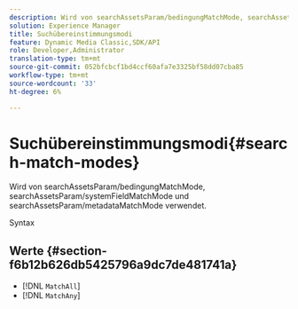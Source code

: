 ```yaml
---
description: Wird von searchAssetsParam/bedingungMatchMode, searchAssetsParam/systemFieldMatchMode und searchAssetsParam/metadataMatchMode verwendet.
solution: Experience Manager
title: Suchübereinstimmungsmodi
feature: Dynamic Media Classic,SDK/API
role: Developer,Administrator
translation-type: tm+mt
source-git-commit: 052bfcbcf1bd4ccf60afa7e3325bf58dd07cba85
workflow-type: tm+mt
source-wordcount: '33'
ht-degree: 6%

---
```



# Suchübereinstimmungsmodi{#search-match-modes}

Wird von searchAssetsParam/bedingungMatchMode, searchAssetsParam/systemFieldMatchMode und searchAssetsParam/metadataMatchMode verwendet.

Syntax

## Werte {#section-f6b12b626db5425796a9dc7de481741a}

* [!DNL `MatchAll`]
* [!DNL `MatchAny`]

